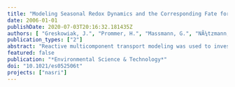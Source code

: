 ```yaml
---
title: "Modeling Seasonal Redox Dynamics and the Corresponding Fate for the Pharmaceutical Residue Phenazone During Artificial Recharge of Groundwater"
date: 2006-01-01
publishDate: 2020-07-03T20:16:32.181435Z
authors: [ "Greskowiak, J.", "Prommer, H.", "Massmann, G.", "NÃ¼tzmann, G." ]
publication_types: ["2"]
abstract: "Reactive multicomponent transport modeling was used to investigate and quantify the factors that affect redox zonation and the fate of the pharmaceutical residue phenazone during artificial recharge of groundwater at an infiltration site in Berlin, Germany. The calibrated model and the corresponding sensitivity analysis demonstrated that temporal and spatial redox zonation at the study site was driven by seasonally changing, temperature-dependent organic matter degradation rates. Breakthrough of phenazone at monitoring wells occurred primarily during the warmer summer months, when anaerobic conditions developed. Assuming a redoxsensitive phenazone degradation behavior the model results provided an excellent agreement between simulated and measured phenazone concentrations. Therefore, the fate of phenazone was shown to be indirectly controlled by the infiltration water temperature through its effect on the aquifer’s redox conditions. Other factors such as variable residence times appeared to be of less importance."
featured: false
publication: "*Environmental Science & Technology*"
doi: "10.1021/es052506t"
projects: ["nasri"]
---
```


